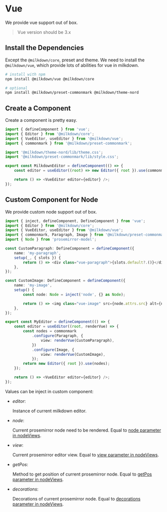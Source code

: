 # Vue

We provide vue support out of box.

> Vue version should be 3.x

## Install the Dependencies

Except the `@milkdown/core`, preset and theme.
We need to install the `@milkdown/vue`,
which provide lots of abilities for vue in milkdown.

```bash
# install with npm
npm install @milkdown/vue @milkdown/core

# optional
npm install @milkdown/preset-commonmark @milkdown/theme-nord
```

## Create a Component

Create a component is pretty easy.

```typescript
import { defineComponent } from 'vue';
import { Editor } from '@milkdown/core';
import { VueEditor, useEditor } from '@milkdown/vue';
import { commonmark } from '@milkdown/preset-commonmark';

import '@milkdown/theme-nord/lib/theme.css';
import '@milkdown/preset-commonmark/lib/style.css';

export const MilkdownEditor = defineComponent(() => {
    const editor = useEditor((root) => new Editor({ root }).use(commonmark));

    return () => <VueEditor editor={editor} />;
});
```

## Custom Component for Node

We provide custom node support out of box.

```typescript
import { inject, defineComponent, DefineComponent } from 'vue';
import { Editor } from '@milkdown/core';
import { VueEditor, useEditor } from '@milkdown/vue';
import { commonmark, Paragraph, Image } from '@milkdown/preset-commonmark';
import { Node } from 'prosemirror-model';

const CustomParagraph: DefineComponent = defineComponent({
    name: 'my-paragraph',
    setup(_, { slots }) {
        return () => <div class="vue-paragraph">{slots.default?.()}</div>;
    },
});

const CustomImage: DefineComponent = defineComponent({
    name: 'my-image',
    setup() {
        const node: Node = inject('node', {} as Node);

        return () => <img class="vue-image" src={node.attrs.src} alt={node.attrs.alt} />;
    },
});

export const MyEditor = defineComponent(() => {
    const editor = useEditor((root, renderVue) => {
        const nodes = commonmark
            .configure(Paragraph, {
                view: renderVue(CustomParagraph),
            })
            .configure(Image, {
                view: renderVue(CustomImage),
            });
        return new Editor({ root }).use(nodes);
    });

    return () => <VueEditor editor={editor} />;
});
```

Values can be inject in custom component:

-   _editor_:

    Instance of current milkdown editor.

-   _node_:

    Current prosemirror node need to be rendered.
    Equal to [node parameter in nodeViews](https://prosemirror.net/docs/ref/#view.EditorProps.nodeViews).

-   _view_:

    Current prosemirror editor view.
    Equal to [view parameter in nodeViews](https://prosemirror.net/docs/ref/#view.EditorProps.nodeViews).

-   _getPos_:

    Method to get position of current prosemirror node.
    Equal to [getPos parameter in nodeViews](https://prosemirror.net/docs/ref/#view.EditorProps.nodeViews).

-   _decorations_:

    Decorations of current prosemirror node.
    Equal to [decorations parameter in nodeViews](https://prosemirror.net/docs/ref/#view.EditorProps.nodeViews).
